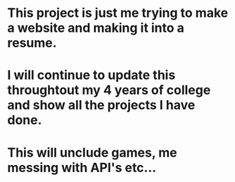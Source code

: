 # This project is just me trying to make a website and making it into a resume. 
# I will continue to update this throughtout my 4 years of college and show all the projects I have done.
# This will unclude games, me messing with API's etc... 
